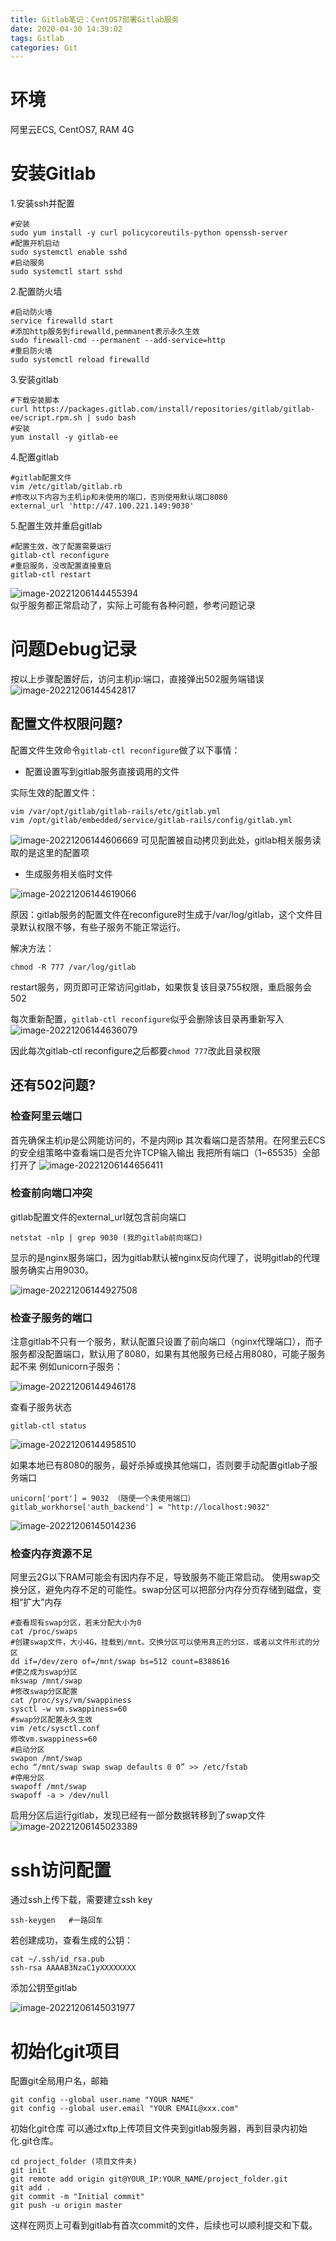 ```yaml
---
title: Gitlab笔记：CentOS7部署Gitlab服务
date: 2020-04-30 14:39:02
tags: Gitlab
categories: Git
---
```


# 环境
阿里云ECS, CentOS7, RAM 4G

# 安装Gitlab
1.安装ssh并配置

    #安装
    sudo yum install -y curl policycoreutils-python openssh-server
    #配置开机启动
    sudo systemctl enable sshd
    #启动服务
    sudo systemctl start sshd

2.配置防火墙

    #启动防火墙
    service firewalld start
    #添加http服务到firewalld,pemmanent表示永久生效
    sudo firewall-cmd --permanent --add-service=http
    #重启防火墙
    sudo systemctl reload firewalld

3.安装gitlab

    #下载安装脚本
    curl https://packages.gitlab.com/install/repositories/gitlab/gitlab-ee/script.rpm.sh | sudo bash
    #安装
    yum install -y gitlab-ee

4.配置gitlab

    #gitlab配置文件
    vim /etc/gitlab/gitlab.rb
    #修改以下内容为主机ip和未使用的端口，否则使用默认端口8080
    external_url 'http://47.100.221.149:9030'

5.配置生效并重启gitlab

    #配置生效，改了配置需要运行
    gitlab-ctl reconfigure
    #重启服务，没改配置直接重启
    gitlab-ctl restart

![image-20221206144455394](https://cdn.jsdelivr.net/gh/cursorhu/blog-images-on-picgo@master/images/202212061444445.png)  
似乎服务都正常启动了，实际上可能有各种问题，参考问题记录

# 问题Debug记录

按以上步骤配置好后，访问主机ip:端口，直接弹出502服务端错误
![image-20221206144542817](https://cdn.jsdelivr.net/gh/cursorhu/blog-images-on-picgo@master/images/202212061445877.png)

## 配置文件权限问题?
配置文件生效命令`gitlab-ctl reconfigure`做了以下事情：

 - 配置设置写到gitlab服务直接调用的文件

实际生效的配置文件：

    vim /var/opt/gitlab/gitlab-rails/etc/gitlab.yml
    vim /opt/gitlab/embedded/service/gitlab-rails/config/gitlab.yml

![image-20221206144606669](https://cdn.jsdelivr.net/gh/cursorhu/blog-images-on-picgo@master/images/202212061446719.png)
可见配置被自动拷贝到此处，gitlab相关服务读取的是这里的配置项

 - 生成服务相关临时文件

![image-20221206144619066](https://cdn.jsdelivr.net/gh/cursorhu/blog-images-on-picgo@master/images/202212061446110.png)

原因：gitlab服务的配置文件在reconfigure时生成于/var/log/gitlab，这个文件目录默认权限不够，有些子服务不能正常运行。

解决方法：

    chmod -R 777 /var/log/gitlab

restart服务，网页即可正常访问gitlab，如果恢复该目录755权限，重启服务会502

每次重新配置，`gitlab-ctl reconfigure`似乎会删除该目录再重新写入
![image-20221206144636079](https://cdn.jsdelivr.net/gh/cursorhu/blog-images-on-picgo@master/images/202212061446151.png)

因此每次gitlab-ctl reconfigure之后都要`chmod 777`改此目录权限

## 还有502问题?
### 检查阿里云端口
首先确保主机ip是公网能访问的，不是内网ip
其次看端口是否禁用。在阿里云ECS的安全组策略中查看端口是否允许TCP输入输出
我把所有端口（1~65535）全部打开了
![image-20221206144656411](https://cdn.jsdelivr.net/gh/cursorhu/blog-images-on-picgo@master/images/202212061446454.png)

### 检查前向端口冲突
gitlab配置文件的external_url就包含前向端口

    netstat -nlp | grep 9030 (我的gitlab前向端口)

显示的是nginx服务端口，因为gitlab默认被nginx反向代理了，说明gitlab的代理服务确实占用9030。

![image-20221206144927508](https://cdn.jsdelivr.net/gh/cursorhu/blog-images-on-picgo@master/images/202212061449545.png)

### 检查子服务的端口
注意gitlab不只有一个服务，默认配置只设置了前向端口（nginx代理端口），而子服务都没配置端口，默认用了8080，如果有其他服务已经占用8080，可能子服务起不来
例如unicorn子服务：

![image-20221206144946178](https://cdn.jsdelivr.net/gh/cursorhu/blog-images-on-picgo@master/images/202212061449220.png)

查看子服务状态

    gitlab-ctl status

![image-20221206144958510](https://cdn.jsdelivr.net/gh/cursorhu/blog-images-on-picgo@master/images/202212061449573.png)

如果本地已有8080的服务，最好杀掉或换其他端口，否则要手动配置gitlab子服务端口

    unicorn['port'] = 9032 （随便一个未使用端口）
    gitlab_workhorse['auth_backend'] = "http://localhost:9032"

![image-20221206145014236](https://cdn.jsdelivr.net/gh/cursorhu/blog-images-on-picgo@master/images/202212061450285.png)
### 检查内存资源不足

阿里云2G以下RAM可能会有因内存不足，导致服务不能正常启动。
使用swap交换分区，避免内存不足的可能性。swap分区可以把部分内存分页存储到磁盘，变相“扩大”内存

    #查看现有swap分区，若未分配大小为0
    cat /proc/swaps
    #创建swap文件，大小4G，挂载到/mnt。交换分区可以使用真正的分区，或者以文件形式的分区
    dd if=/dev/zero of=/mnt/swap bs=512 count=8388616
    #使之成为swap分区
    mkswap /mnt/swap
    #修改swap分区配置
    cat /proc/sys/vm/swappiness
    sysctl -w vm.swappiness=60
    #swap分区配置永久生效
    vim /etc/sysctl.conf
    修改vm.swappiness=60
    #启动分区
    swapon /mnt/swap
    echo “/mnt/swap swap swap defaults 0 0” >> /etc/fstab
    #停用分区
    swapoff /mnt/swap
    swapoff -a > /dev/null

启用分区后运行gitlab，发现已经有一部分数据转移到了swap文件
![image-20221206145023389](https://cdn.jsdelivr.net/gh/cursorhu/blog-images-on-picgo@master/images/202212061450437.png)

# ssh访问配置
通过ssh上传下载，需要建立ssh key

    ssh-keygen   #一路回车

若创建成功，查看生成的公钥：

    cat ~/.ssh/id_rsa.pub
    ssh-rsa AAAAB3NzaC1yXXXXXXXX

添加公钥至gitlab

![image-20221206145031977](https://cdn.jsdelivr.net/gh/cursorhu/blog-images-on-picgo@master/images/202212061450049.png)

# 初始化git项目
配置git全局用户名，邮箱

    git config --global user.name "YOUR NAME"
    git config --global user.email "YOUR EMAIL@xxx.com"

初始化git仓库
可以通过xftp上传项目文件夹到gitlab服务器，再到目录内初始化.git仓库。

    cd project_folder (项目文件夹)
    git init
    git remote add origin git@YOUR_IP:YOUR_NAME/project_folder.git
    git add .
    git commit -m "Initial commit"
    git push -u origin master

这样在网页上可看到gitlab有首次commit的文件，后续也可以顺利提交和下载。

